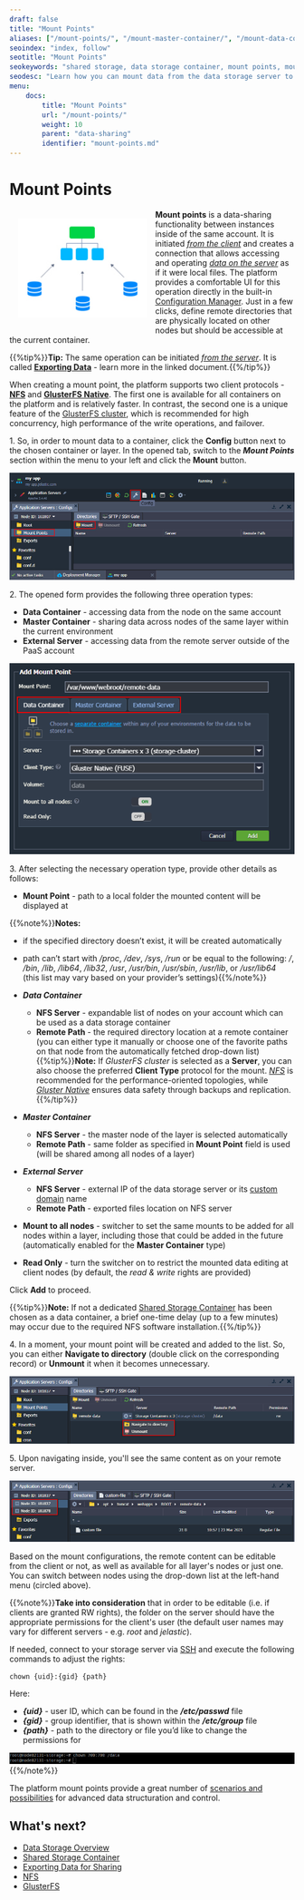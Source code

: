 ```yaml
---
draft: false
title: "Mount Points"
aliases: ["/mount-points/", "/mount-master-container/", "/mount-data-container/", "/mount-external-server/"]
seoindex: "index, follow"
seotitle: "Mount Points"
seokeywords: "shared storage, data storage container, mount points, mount data, share files, data storage usage, data storage client"
seodesc: "Learn how you can mount data from the data storage server to any platform container. Mount files from the master container on layer, any data storage container on the platform or external NFS server."
menu:
    docs:
        title: "Mount Points"
        url: "/mount-points/"
        weight: 10
        parent: "data-sharing"
        identifier: "mount-points.md"
---
```


# Mount Points

<img src="01-mount-points-icon.png" alt="mount points icon" style="float: left; height: 175px; padding: 15px;">

**Mount points** is a data-sharing functionality between instances inside of the same account. It is initiated <u>*from the client*</u> and creates a connection that allows accessing and operating <u>*data on the server*</u> as if it were local files. The platform provides a comfortable UI for this operation directly in the built-in [Configuration Manager](/configuration-file-manager/). Just in a few clicks, define remote directories that are physically located on other nodes but should be accessible at the current container.

{{%tip%}}**Tip:** The same operation can be initiated <u>*from the server*</u>. It is called **[Exporting Data](/storage-exports/)** - learn more in the linked document.{{%/tip%}}

When creating a mount point, the platform supports two client protocols - **[NFS](/nfs/)** and **[GlusterFS Native](/glusterfs/)**. The first one is available for all containers on the platform and is relatively faster. In contrast, the second one is a unique feature of the [GlusterFS cluster](/shared-storage-container/#shared-storage-auto-cluster), which is recommended for high concurrency, high performance of the write operations, and failover.

1\. So, in order to mount data to a container, click the **Config** button next to the chosen container or layer. In the opened tab, switch to the ***Mount Points*** section within the menu to your left and click the **Mount** button.

![create new mount](02-create-new-mount.png)

2\. The opened form provides the following three operation types:

- **Data Container** - accessing data from the node on the same account
- **Master Container** - sharing data across nodes of the same layer within the current environment
- **External Server** - accessing data from the remote server outside of the PaaS account

![configure mount point](03-configure-mount-point.png)

3\. After selecting the necessary operation type, provide other details as follows:

- **Mount Point** - path to a local folder the mounted content will be displayed at

{{%note%}}**Notes:**
- if the specified directory doesn’t exist, it will be created automatically
- path can’t start with */proc*, */dev*, */sys*, */run* or be equal to the following: */*, */bin*, */lib*, */lib64*, */lib32*, */usr*, */usr/bin*, */usr/sbin*, */usr/lib*, or */usr/lib64* (this list may vary based on your provider’s settings){{%/note%}}


- ***Data Container***
  - **NFS Server** - expandable list of nodes on your account which can be used as a data storage container
  - **Remote Path** - the required directory location at a remote container (you can either type it manually or choose one of the favorite paths on that node from the automatically fetched drop-down list)
  {{%tip%}}**Note:** If *GlusterFS cluster* is selected as a **Server**, you can also choose the preferred **Client Type** protocol for the mount. *[NFS](/nfs/)* is recommended for the performance-oriented topologies, while *[Gluster Native](/glusterfs/)* ensures data safety through backups and replication.{{%/tip%}}

- ***Master Container***
  - **NFS Server** - the master node of the layer is selected automatically
  - **Remote Path** - same folder as specified in **Mount Point** field is used (will be shared among all nodes of a layer)

- ***External Server***
  - **NFS Server** - external IP of the data storage server or its [custom domain](/custom-domains/) name
  - **Remote Path** - exported files location on NFS server

- **Mount to all nodes** - switcher to set the same mounts to be added for all nodes within a layer, including those that could be added in the future (automatically enabled for the **Master Container** type)
- **Read Only** - turn the switcher on to restrict the mounted data editing at client nodes (by default, the *read & write* rights are provided)

Click **Add** to proceed.

{{%tip%}}**Note:** If not a dedicated [Shared Storage Container](/shared-storage-container/) has been chosen as a data container, a brief one-time delay (up to a few minutes) may occur due to the required NFS software installation.{{%/tip%}}

4\. In a moment, your mount point will be created and added to the list. So, you can either **Navigate to directory** (double click on the corresponding record) or **Unmount** it when it becomes unnecessary.

![manage existing mount](04-manage-existing-mount.png)

5\. Upon navigating inside, you'll see the same content as on your remote server.

![switch between nodes](05-switch-between-nodes.png)

Based on the mount configurations, the remote content can be editable from the client or not, as well as available for all layer's nodes or just one. You can switch between nodes using the drop-down list at the left-hand menu (circled above).

{{%note%}}**Take into consideration** that in order to be editable (i.e. if clients are granted RW rights), the folder on the server should have the appropriate permissions for the client's user (the default user names may vary for different servers - e.g. *root* and *jelastic*).

If needed, connect to your storage server via [SSH](/ssh-access/) and execute the following commands to adjust the rights:

```
chown {uid}:{gid} {path}
```

Here:

- ***{uid}*** - user ID, which can be found in the ***/etc/passwd*** file
- ***{gid}*** - group identifier, that is shown within the ***/etc/group*** file
- ***{path}*** - path to the directory or file you’d like to change the permissions for

![edit access permissions](06-edit-access-permissions.png)
{{%/note%}}

The platform mount points provide a great number of [scenarios and possibilities](/data-storage-container/) for advanced data structuration and control.


## What's next?

* [Data Storage Overview](/data-storage-container/)
* [Shared Storage Container](/shared-storage-container/)
* [Exporting Data for Sharing](/storage-exports/)
* [NFS](/nfs/)
* [GlusterFS](/glusterfs/)